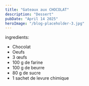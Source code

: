 ```yaml
---
title: "Gateaux aux CHOCOLAT"
description: "Dessert"
pubDate: "April 14 2025"
heroImage: "/blog-placeholder-3.jpg"
---
```


ingredients:

- Chocolat
- Oeufs
- 3 œufs
- 100 g de farine
- 100 g de beurre
- 80 g de sucre
- 1 sachet de levure chimique
